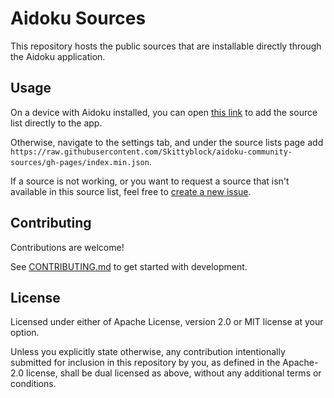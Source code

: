 # Aidoku Sources
This repository hosts the public sources that are installable directly through the Aidoku application.

## Usage
On a device with Aidoku installed, you can open [this link](https://aidoku.app/add-source-list/?url=https://raw.githubusercontent.com/Skittyblock/aidoku-community-sources/gh-pages/index.min.json) to add the source list directly to the app.

Otherwise, navigate to the settings tab, and under the source lists page add `https://raw.githubusercontent.com/Skittyblock/aidoku-community-sources/gh-pages/index.min.json`.

If a source is not working, or you want to request a source that isn't available in this source list, feel free to [create a new issue](https://github.com/Skittyblock/aidoku-community-sources/issues).

## Contributing
Contributions are welcome!

See [CONTRIBUTING.md](./.github/CONTRIBUTING.md) to get started with development.

## License
Licensed under either of Apache License, version 2.0 or MIT license at your option.

Unless you explicitly state otherwise, any contribution intentionally submitted for inclusion in this repository by you, as defined in the Apache-2.0 license, shall be dual licensed as above, without any additional terms or conditions.
